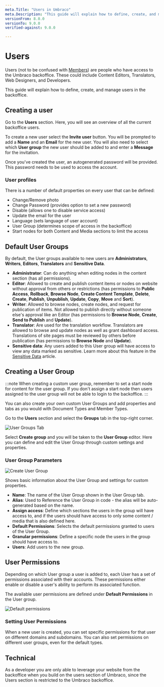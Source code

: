 ```yaml
---
meta.Title: "Users in Umbraco"
meta.Description: "This guide will explain how to define, create, and manage users in the backoffice"
versionFrom: 8.0.0
versionTo: 9.0.0
verified-against: 9.0.0

---
```


# Users

Users (not to be confused with [Members](../Members)) are people who have access to the Umbraco backoffice. These could include Content Editors, Translators, Web Designers, and Developers.

This guide will explain how to define, create, and manage users in the backoffice.

## Creating a user

Go to the **Users** section. Here, you will see an overview of all the current backoffice users.

To create a new user select the **Invite user** button. You will be prompted to add a **Name** and an **Email** for the new user. You will also need to select which **User group** the new user should be added to and enter a **Message** for the invitation.

Once you've created the user, an autogenerated password will be provided. This password needs to be used to access the account.

### User profiles

There is a number of default properties on every user that can be defined:

- Change/Remove photo
- Change Password (provides option to set a new password)
- Disable (allows one to disable service access)
- Update the email for the user
- Language (sets language of user account)
- User Group (determines scope of access in the backoffice)
- Start nodes for both Content and Media sections to limit the access

## Default User Groups

By default, the User groups available to new users are **Administrators**, **Writers**, **Editors**, **Translators** and **Sensitive Data**.

- **Administrator**: Can do anything when editing nodes in the content section (has all permissions).
- **Editor**: Allowed to create and publish content items or nodes on website without approval from others or restrictions (has permissions to **Public Access**, **Rollback**, **Browse Node**, **Create Content Template**, **Delete**, **Create**, **Publish**, **Unpublish**, **Update**, **Copy**, **Move** and **Sort**).
- **Writer**: Allowed to browse nodes, create nodes, and request for publication of items. Not allowed to publish directly without someone else's approval like an Editor (has permissions to **Browse Node**, **Create**, **Send to Publish** and **Update**).
- **Translator**: Are used for the translation workflow. Translators are allowed to browse and update nodes as well as grant dashboard access. Translations of site pages must be reviewed by others before publication (has permissions to **Browse Node** and **Update**).
- **Sensitive data**: Any users added to this User group will have access to view any data marked as sensitive. Learn more about this feature in the [Sensitive Data](../../../Reference/Security/Sensitive-data/) article.

## Creating a User Group

:::note
When creating a custom user group, remember to set a start node for content for the user group. If you don't assign a start node then users assigned to the user group will not be able to login to the backoffice.
:::

You can also create your own custom User Groups and add properties and tabs as you would with Document Types and Member Types.

Go to the **Users** section and select the **Groups** tab in the top-right corner.

![User Groups Tab](images/user-groups.png)

Select **Create group** and you will be taken to the **User Group** editor. Here you can define and edit the User Group through custom settings and properties.

### User Group Parameters

![Create User Group](images/create-user-group.png)

Shows basic information about the User Group and settings for custom properties.

- **Name**: The name of the User Group shown in the User Group tab.
- **Alias**: Used to Reference the User Group in code - the alias will be auto-generated based on the name.
- **Assign access**: Define which sections the users in the group will have access to, and if the users should have access to only some content / media that is also defined here.
- **Default Permissions**: Selects the default permissions granted to users of the User Group.
- **Granular permissions**: Define a specific node the users in the group should have access to.
- **Users**: Add users to the new group.

## User Permissions

Depending on which User group a user is added to, each User has a set of permissions associated with their accounts. These permissions either enable or disable a user's ability to perform its associated function.

The available user permissions are defined under **Default Permissions** in the User group.

![Default permissions](images/default-permissions.png)

### Setting User Permissions

When a new user is created, you can set specific permissions for that user on different domains and subdomains. You can also set permissions on different user groups, even for the default types.

## Technical

As a developer you are only able to leverage your website from the backoffice when you build on the users section of Umbraco, since the Users section is restricted to the Umbraco backoffice.
